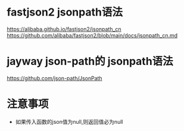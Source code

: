 
# fastjson2 jsonpath语法
https://alibaba.github.io/fastjson2/jsonpath_cn
https://github.com/alibaba/fastjson2/blob/main/docs/jsonpath_cn.md

# jayway json-path的 jsonpath语法
https://github.com/json-path/JsonPath


# 注意事项
- 如果传入函数的json值为null,则返回值必为null
